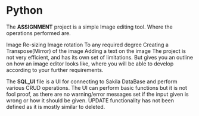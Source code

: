 # Python
The **ASSIGNMENT** project is a simple Image editing tool. Where the operations performed are.

Image Re-sizing
Image rotation To any required degree
Creating a Transpose(Mirror) of the image
Adding a text on the image
The project is not very efficient, and has its own set of limitations. 
But gives you an outline on how an image editor looks like, where you will be able to develop according to your further requirements.

The **SQL_UI** file is a UI for connecting to Sakila DataBase and perform various CRUD operations. The UI can perform basic functions but 
it is not fool proof, as there are no warning/error messages set if the input given is wrong or how it should be given. UPDATE functionality 
has not been defined as it is mostly similar to deleted.
